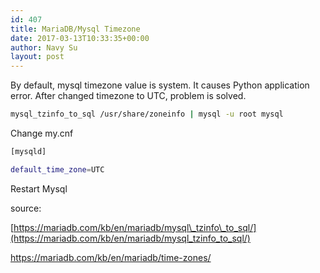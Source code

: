 ```yaml
---
id: 407
title: MariaDB/Mysql Timezone
date: 2017-03-13T10:33:35+00:00
author: Navy Su
layout: post
---
```

By default, mysql timezone value is system. It causes Python application error. After changed timezone to UTC, problem is solved.

```bash
mysql_tzinfo_to_sql /usr/share/zoneinfo | mysql -u root mysql


```

Change my.cnf

```bash
[mysqld] 

default_time_zone=UTC


```

Restart Mysql

source:
  
[https://mariadb.com/kb/en/mariadb/mysql\_tzinfo\_to_sql/](https://mariadb.com/kb/en/mariadb/mysql_tzinfo_to_sql/)
  
<https://mariadb.com/kb/en/mariadb/time-zones/>
